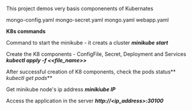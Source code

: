 This project demos very basis componenents of Kubernates

mongo-config.yaml
mongo-secret.yaml
mongo.yaml
webapp.yaml

**K8s commands**

Command to start the minikube - it creats a cluster
**_minikube start_**

Create the K8 components - ConfigFile, Secret, Deployment and Services
**_kubectl apply -f <<file_name>>_**

After successful creation of K8 components, check the pods status**
_kubectl get pods_**

Get minikube node's ip address
**_minikiube IP_**

Access the application in the server
**_http://<ip_address>:30100_**
